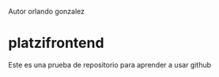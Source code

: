 Autor orlando gonzalez
# platzifrontend
Este es una prueba de repositorio para aprender a usar github
